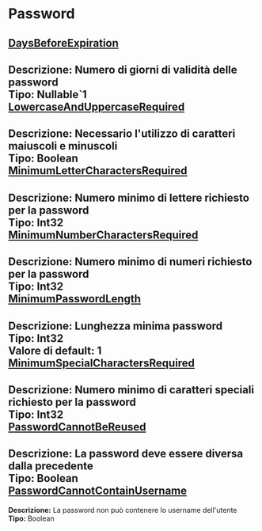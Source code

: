 # Password
[DaysBeforeExpiration](#daysbeforeexpiration)	 
----
**Descrizione:** Numero di giorni di validità delle password	 
**Tipo:** Nullable`1	 
[LowercaseAndUppercaseRequired](#lowercaseanduppercaserequired)	 
----
**Descrizione:** Necessario l'utilizzo di caratteri maiuscoli e minuscoli	 
**Tipo:** Boolean	 
[MinimumLetterCharactersRequired](#minimumlettercharactersrequired)	 
----
**Descrizione:** Numero minimo di lettere richiesto per la password	 
**Tipo:** Int32	 
[MinimumNumberCharactersRequired](#minimumnumbercharactersrequired)	 
----
**Descrizione:** Numero minimo di numeri richiesto per la password	 
**Tipo:** Int32	 
[MinimumPasswordLength](#minimumpasswordlength)	 
----
**Descrizione:** Lunghezza minima password	 
**Tipo:** Int32	 
**Valore di default:** 1	 
[MinimumSpecialCharactersRequired](#minimumspecialcharactersrequired)	 
----
**Descrizione:** Numero minimo di caratteri speciali richiesto per la password	 
**Tipo:** Int32	 
[PasswordCannotBeReused](#passwordcannotbereused)	 
----
**Descrizione:** La password deve essere diversa dalla precedente	 
**Tipo:** Boolean	 
[PasswordCannotContainUsername](#passwordcannotcontainusername)	 
----
**Descrizione:** La password non può contenere lo username dell'utente	 
**Tipo:** Boolean


